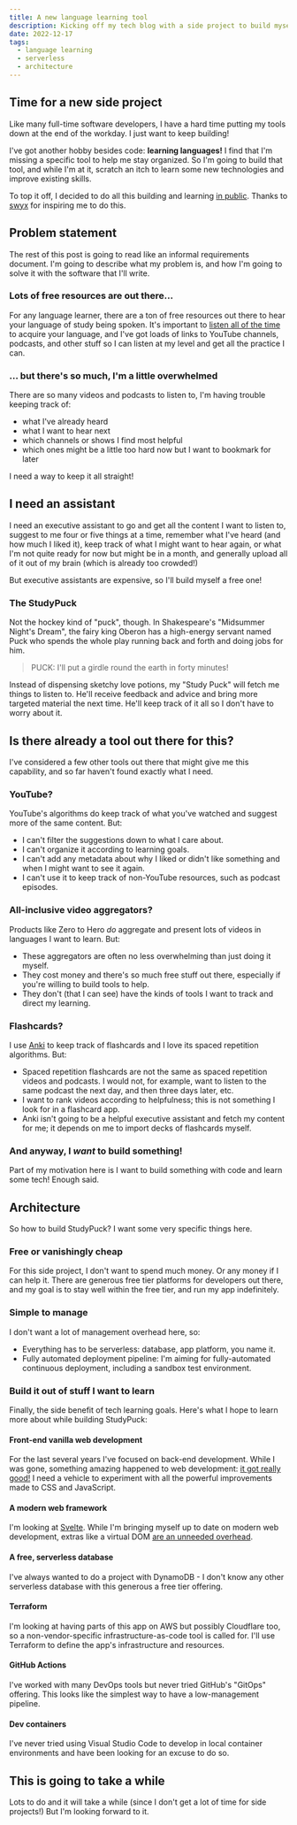 ```yaml
---
title: A new language learning tool
description: Kicking off my tech blog with a side project to build myself a tool for studying languages and learning new tech at the same time!
date: 2022-12-17
tags:
  - language learning
  - serverless
  - architecture
---
```


## Time for a new side project

Like many full-time software developers, I have a hard time putting my tools down at the end of the workday. I just want to keep building!

I've got another hobby besides code: **learning languages!** I find that I'm missing a specific tool to help me stay organized. So I'm going to build that tool, and while I'm at it, scratch an itch to learn some new technologies and improve existing skills.

To top it off, I decided to do all this building and learning [in public](https://www.swyx.io/learn-in-public/). Thanks to [swyx](https://www.swyx.io/) for inspiring me to do this.

## Problem statement

The rest of this post is going to read like an informal requirements document. I'm going to describe what my problem is, and how I'm going to solve it with the software that I'll write.

### Lots of free resources are out there...

For any language learner, there are a ton of free resources out there to hear your language of study being spoken. It's important to [listen all of the time](https://www.youtube.com/watch?v=Iici0D8yiRc) to acquire your language, and I've got loads of links to YouTube channels, podcasts, and other stuff so I can listen at my level and get all the practice I can.

### ... but there's so much, I'm a little overwhelmed

There are so many videos and podcasts to listen to, I'm having trouble keeping track of:

- what I've already heard
- what I want to hear next
- which channels or shows I find most helpful
- which ones might be a little too hard now but I want to bookmark for later

I need a way to keep it all straight!

## I need an assistant

I need an executive assistant to go and get all the content I want to listen to, suggest to me four or five things at a time, remember what I've heard (and how much I liked it), keep track of what I might want to hear again, or what I'm not quite ready for now but might be in a month, and generally upload all of it out of my brain (which is already too crowded!)

But executive assistants are expensive, so I'll build myself a free one!

### The StudyPuck

Not the hockey kind of "puck", though. In Shakespeare's "Midsummer Night's Dream", the fairy king Oberon has a high-energy servant named Puck who spends the whole play running back and forth and doing jobs for him.

> PUCK: I'll put a girdle round the earth in forty minutes!

Instead of dispensing sketchy love potions, my "Study Puck" will fetch me things to listen to. He'll receive feedback and advice and bring more targeted material the next time. He'll keep track of it all so I don't have to worry about it.

## Is there already a tool out there for this?

I've considered a few other tools out there that might give me this capability, and so far haven't found exactly what I need.

### YouTube?

YouTube's algorithms do keep track of what you've watched and suggest more of the same content. But:

- I can't filter the suggestions down to what I care about.
- I can't organize it according to learning goals.
- I can't add any metadata about why I liked or didn't like something and when I might want to see it again.
- I can't use it to keep track of non-YouTube resources, such as podcast episodes.

### All-inclusive video aggregators?

Products like Zero to Hero _do_ aggregate and present lots of videos in languages I want to learn. But:

- These aggregators are often no less overwhelming than just doing it myself.
- They cost money and there's so much free stuff out there, especially if you're willing to build tools to help.
- They don't (that I can see) have the kinds of tools I want to track and direct my learning.

### Flashcards?

I use [Anki](https://apps.ankiweb.net/) to keep track of flashcards and I love its spaced repetition algorithms. But:

- Spaced repetition flashcards are not the same as spaced repetition videos and podcasts. I would not, for example, want to listen to the same podcast the next day, and then three days later, etc.
- I want to rank videos according to helpfulness; this is not something I look for in a flashcard app.
- Anki isn't going to be a helpful executive assistant and fetch my content for me; it depends on me to import decks of flashcards myself.

### And anyway, I _want_ to build something!

Part of my motivation here is I want to build something with code and learn some tech! Enough said.

## Architecture

So how to build StudyPuck? I want some very specific things here.

### Free or vanishingly cheap

For this side project, I don't want to spend much money. Or any money if I can help it. There are generous free tier platforms for developers out there, and my goal is to stay well within the free tier, and run my app indefinitely.

### Simple to manage

I don't want a lot of management overhead here, so:

- Everything has to be serverless: database, app platform, you name it.
- Fully automated deployment pipeline: I'm aiming for fully-automated continuous deployment, including a sandbox test environment.

### Build it out of stuff I want to learn

Finally, the side benefit of tech learning goals. Here's what I hope to learn more about while building StudyPuck:

#### Front-end vanilla web development

For the last several years I've focused on back-end development. While I was gone, something amazing happened to web development: [it got really good!](https://css-tricks.com/the-web-is-good-now/) I need a vehicle to experiment with all the powerful improvements made to CSS and JavaScript.

#### A modern web framework

I'm looking at [Svelte](https://svelte.dev/). While I'm bringing myself up to date on modern web development, extras like a virtual DOM [are an unneeded overhead](https://svelte.dev/blog/virtual-dom-is-pure-overhead).

#### A free, serverless database

I've always wanted to do a project with DynamoDB - I don't know any other serverless database with this generous a free tier offering.

#### Terraform

I'm looking at having parts of this app on AWS but possibly Cloudflare too, so a non-vendor-specific infrastructure-as-code tool is called for. I'll use Terraform to define the app's infrastructure and resources.

#### GitHub Actions

I've worked with many DevOps tools but never tried GitHub's "GitOps" offering. This looks like the simplest way to have a low-management pipeline.

#### Dev containers

I've never tried using Visual Studio Code to develop in local container environments and have been looking for an excuse to do so.

## This is going to take a while

Lots to do and it will take a while (since I don't get a lot of time for side projects!) But I'm looking forward to it.
